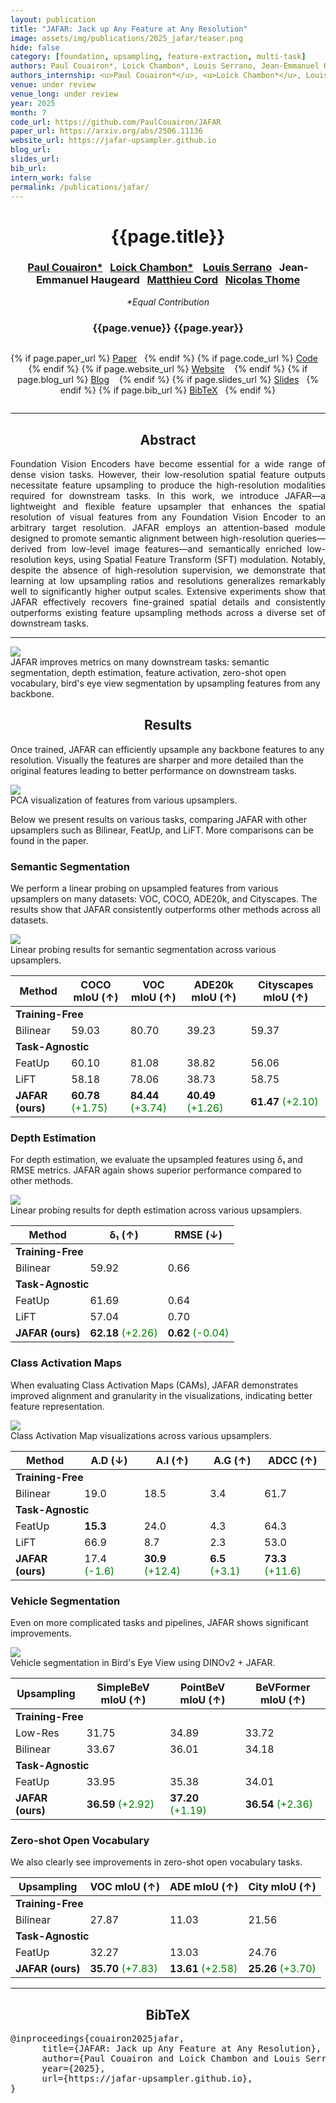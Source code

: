 ```yaml
---
layout: publication
title: "JAFAR: Jack up Any Feature at Any Resolution"
image: assets/img/publications/2025_jafar/teaser.png
hide: false
category: [foundation, upsampling, feature-extraction, multi-task]
authors: Paul Couairon*, Loick Chambon*, Louis Serrano, Jean-Emmanuel Haugeard, Matthieu Cord, Nicolas Thome
authors_internship: <u>Paul Couairon*</u>, <u>Loick Chambon*</u>, Louis Serrano, Jean-Emmanuel Haugeard, Matthieu Cord, Nicolas Thome
venue: under review
venue_long: under review
year: 2025
month: 7
code_url: https://github.com/PaulCouairon/JAFAR
paper_url: https://arxiv.org/abs/2506.11136
website_url: https://jafar-upsampler.github.io
blog_url:
slides_url:
bib_url:
intern_work: false
permalink: /publications/jafar/
---
```


<h1 align="center"> {{page.title}} </h1>
<!-- Simple call of authors -->
<!-- <h3 align="center"> {{page.authors}} </h3> -->
<!-- Alternatively you can add links to author pages -->
<h3 align="center">  <a href="https://scholar.google.fr/citations?user=yQRnP7YAAAAJ&hl=fr">Paul Couairon*</a>&nbsp;&nbsp; <a href="https://loickch.github.io/">Loick Chambon*</a> &nbsp;&nbsp; <a href="https://scholar.google.com/citations?user=fKlo-lUAAAAJ&hl=fr">Louis Serrano</a>&nbsp;&nbsp; <a>Jean-Emmanuel Haugeard</a>&nbsp;&nbsp; <a href="https://cord.isir.upmc.fr/">Matthieu Cord</a>&nbsp;&nbsp; <a href="https://thome.isir.upmc.fr">Nicolas Thome</a></h3>

<p align="center"><em>*Equal Contribution</em></p>
<h3 align="center"> {{page.venue}} {{page.year}} </h3>

<div class="row justify-content-center">
  <div class="column">
      <p align="center">
      {% if page.paper_url %}
      <a href="{{ page.paper_url }}"><i class="far fa-file-pdf"></i> Paper</a>&nbsp;&nbsp;
      {% endif %}
      {% if page.code_url %}
      <a href="{{ page.code_url }}"><i class="fab fa-github"></i> Code</a> &nbsp;&nbsp;
      {% endif %}
      {% if page.website_url %}
      <a href="{{ page.website_url }}"><i class="fas fa-globe"></i> Website</a> &nbsp;&nbsp;
      {% endif %}
      {% if page.blog_url %}
      <a href="{{ page.blog_url }}"><i class="fab fa-blogger"></i> Blog</a> &nbsp;&nbsp;
      {% endif %}
      {% if page.slides_url %}
      <a href="{{ page.slides_url }}"><i class="far fa-file-pdf"></i> Slides</a>&nbsp;&nbsp;
      {% endif %}
      {% if page.bib_url %}
      <a href="{{ page.bib_url}}"><i class="far fa-file-alt"></i> BibTeX</a>&nbsp;&nbsp;
      {% endif %}
    </p>
  </div>
</div>

<hr>

<h2 align="center"> Abstract</h2>

<p align="justify">Foundation Vision Encoders have become essential for a wide range of dense vision tasks. However, their low-resolution spatial feature outputs necessitate feature upsampling to produce the high-resolution modalities required for downstream tasks. In this work, we introduce JAFAR—a lightweight and flexible feature upsampler that enhances the spatial resolution of visual features from any Foundation Vision Encoder to an arbitrary target resolution. JAFAR employs an attention-based module designed to promote semantic alignment between high-resolution queries—derived from low-level image features—and semantically enriched low-resolution keys, using Spatial Feature Transform (SFT) modulation. Notably, despite the absence of high-resolution supervision, we demonstrate that learning at low upsampling ratios and resolutions generalizes remarkably well to significantly higher output scales. Extensive experiments show that JAFAR effectively recovers fine-grained spatial details and consistently outperforms existing feature upsampling methods across a diverse set of downstream tasks.</p>

<hr>

<div class="row">
    <div class="col-sm mt-3 mt-md-0">
        <img src="../../assets/img/publications/2025_jafar/teaser.png" class="img-fluid rounded z-depth-1"/>
        <div class="caption">
            JAFAR improves metrics on many downstream tasks: semantic segmentation, depth estimation, feature activation, zero-shot open vocabulary, bird's eye view segmentation by upsampling features from any backbone.
        </div>
    </div>
</div>


<h2 align="center">Results</h2>

Once trained, JAFAR can efficiently upsample any backbone features to any resolution. Visually the features are sharper and more detailed than the original features leading to better performance on downstream tasks. 

<div class="row">
    <div class="col-sm mt-3 mt-md-0">
        <img src="../../assets/img/publications/2025_jafar/pca.png" class="img-fluid rounded z-depth-1"/>
        <div class="caption">
            PCA visualization of features from various upsamplers.
        </div>
    </div>
</div>

Below we present results on various tasks, comparing JAFAR with other upsamplers such as Bilinear, FeatUp, and LiFT. More comparisons can be found in the paper.

<h3>Semantic Segmentation</h3>

We perform a linear probing on upsampled features from various upsamplers on many datasets: VOC, COCO, ADE20k, and Cityscapes. The results show that JAFAR consistently outperforms other methods across all datasets.

<div class="row">
    <div class="col-sm mt-3 mt-md-0">
        <img src="../../assets/img/publications/2025_jafar/segmentation.png" class="img-fluid rounded z-depth-1"/>
        <div class="caption">
            Linear probing results for semantic segmentation across various upsamplers.
        </div>
    </div>
</div>

<table>
    <thead>
        <tr>
            <th>Method</th>
            <th>COCO mIoU (↑)</th>
            <th>VOC mIoU (↑)</th>
            <th>ADE20k mIoU (↑)</th>
            <th>Cityscapes mIoU (↑)</th>
        </tr>
    </thead>
    <tbody>
        <tr>
            <td colspan="5"><strong>Training-Free</strong></td>
        </tr>
        <tr>
            <td>Bilinear</td>
            <td>59.03</td>
            <td>80.70</td>
            <td>39.23</td>
            <td>59.37</td>
        </tr>
        <tr>
            <td colspan="5"><strong>Task-Agnostic</strong></td>
        </tr>
        <tr>
            <td>FeatUp</td>
            <td>60.10</td>
            <td>81.08</td>
            <td>38.82</td>
            <td>56.06</td>
        </tr>
        <tr>
            <td>LiFT</td>
            <td>58.18</td>
            <td>78.06</td>
            <td>38.73</td>
            <td>58.75</td>
        </tr>
        <tr>
            <td><strong>JAFAR (ours)</strong></td>
            <td><strong>60.78</strong> <span style="color: green;">(+1.75)</span></td>
            <td><strong>84.44</strong> <span style="color: green;">(+3.74)</span></td>
            <td><strong>40.49</strong> <span style="color: green;">(+1.26)</span></td>
            <td><strong>61.47</strong> <span style="color: green;">(+2.10)</span></td>
        </tr>
    </tbody>
</table>

<h3>Depth Estimation</h3>

For depth estimation, we evaluate the upsampled features using δ₁ and RMSE metrics. JAFAR again shows superior performance compared to other methods.

<div class="row">
    <div class="col-sm mt-3 mt-md-0">
        <img src="../../assets/img/publications/2025_jafar/depth.png" class="img-fluid rounded z-depth-1"/>
        <div class="caption">
            Linear probing results for depth estimation across various upsamplers.
        </div>
    </div>
</div>

<table>
    <thead>
        <tr>
            <th>Method</th>
            <th>δ₁ (↑)</th>
            <th>RMSE (↓)</th>
        </tr>
    </thead>
    <tbody>
        <tr>
            <td colspan="3"><strong>Training-Free</strong></td>
        </tr>
        <tr>
            <td>Bilinear</td>
            <td>59.92</td>
            <td>0.66</td>
        </tr>
        <tr>
            <td colspan="3"><strong>Task-Agnostic</strong></td>
        </tr>
        <tr>
            <td>FeatUp</td>
            <td>61.69</td>
            <td>0.64</td>
        </tr>
        <tr>
            <td>LiFT</td>
            <td>57.04</td>
            <td>0.70</td>
        </tr>
        <tr>
            <td><strong>JAFAR (ours)</strong></td>
            <td><strong>62.18</strong> <span style="color: green;">(+2.26)</span></td>
            <td><strong>0.62</strong> <span style="color: green;">(-0.04)</span></td>
        </tr>
    </tbody>
</table>

<h3>Class Activation Maps</h3>

When evaluating Class Activation Maps (CAMs), JAFAR demonstrates improved alignment and granularity in the visualizations, indicating better feature representation.

<div class="row">
    <div class="col-sm mt-3 mt-md-0">
        <img src="../../assets/img/publications/2025_jafar/gradcam.png" class="img-fluid rounded z-depth-1"/>
        <div class="caption">
            Class Activation Map visualizations across various upsamplers.
        </div>
    </div>
</div>

<table>
    <thead>
        <tr>
            <th>Method</th>
            <th>A.D (↓)</th>
            <th>A.I (↑)</th>
            <th>A.G (↑)</th>
            <th>ADCC (↑)</th>
        </tr>
    </thead>
    <tbody>
        <tr>
            <td colspan="5"><strong>Training-Free</strong></td>
        </tr>
        <tr>
            <td>Bilinear</td>
            <td>19.0</td>
            <td>18.5</td>
            <td>3.4</td>
            <td>61.7</td>
        </tr>
        <tr>
            <td colspan="5"><strong>Task-Agnostic</strong></td>
        </tr>
        <tr>
            <td>FeatUp</td>
            <td><strong>15.3</strong></td>
            <td>24.0</td>
            <td>4.3</td>
            <td>64.3</td>
        </tr>
        <tr>
            <td>LiFT</td>
            <td>66.9</td>
            <td>8.7</td>
            <td>2.3</td>
            <td>53.0</td>
        </tr>
        <tr>
            <td><strong>JAFAR (ours)</strong></td>
            <td>17.4 <span style="color: green;">(-1.6)</span></td>
            <td><strong>30.9</strong> <span style="color: green;">(+12.4)</span></td>
            <td><strong>6.5</strong> <span style="color: green;">(+3.1)</span></td>
            <td><strong>73.3</strong> <span style="color: green;">(+11.6)</span></td>
        </tr>
    </tbody>
</table>

<h3>Vehicle Segmentation</h3>

Even on more complicated tasks and pipelines, JAFAR shows significant improvements.

<div class="row">
    <div class="col-sm mt-3 mt-md-0">
        <img src="../../assets/img/publications/2025_jafar/bev.gif" class="img-fluid rounded z-depth-1"/>
        <div class="caption">
            Vehicle segmentation in Bird's Eye View using DINOv2 + JAFAR.
        </div>
    </div>
</div>

<table>
    <thead>
        <tr>
            <th>Upsampling</th>
            <th>SimpleBeV mIoU (↑)</th>
            <th>PointBeV mIoU (↑)</th>
            <th>BeVFormer mIoU (↑)</th>
        </tr>
    </thead>
    <tbody>
        <tr>
            <td colspan="4"><strong>Training-Free</strong></td>
        </tr>
        <tr>
            <td>Low-Res</td>
            <td>31.75</td>
            <td>34.89</td>
            <td>33.72</td>
        </tr>
        <tr>
            <td>Bilinear</td>
            <td>33.67</td>
            <td>36.01</td>
            <td>34.18</td>
        </tr>
        <tr>
            <td colspan="4"><strong>Task-Agnostic</strong></td>
        </tr>
        <tr>
            <td>FeatUp</td>
            <td>33.95</td>
            <td>35.38</td>
            <td>34.01</td>
        </tr>
        <tr>
            <td><strong>JAFAR (ours)</strong></td>
            <td><strong>36.59</strong> <span style="color: green;">(+2.92)</span></td>
            <td><strong>37.20</strong> <span style="color: green;">(+1.19)</span></td>
            <td><strong>36.54</strong> <span style="color: green;">(+2.36)</span></td>
        </tr>
    </tbody>
</table>

<h3>Zero-shot Open Vocabulary</h3>

We also clearly see improvements in zero-shot open vocabulary tasks.

<table>
    <thead>
        <tr>
            <th>Upsampling</th>
            <th>VOC mIoU (↑)</th>
            <th>ADE mIoU (↑)</th>
            <th>City mIoU (↑)</th>
        </tr>
    </thead>
    <tbody>
        <tr>
            <td colspan="4"><strong>Training-Free</strong></td>
        </tr>
        <tr>
            <td>Bilinear</td>
            <td>27.87</td>
            <td>11.03</td>
            <td>21.56</td>
        </tr>
        <tr>
            <td colspan="4"><strong>Task-Agnostic</strong></td>
        </tr>
        <tr>
            <td>FeatUp</td>
            <td>32.27</td>
            <td>13.03</td>
            <td>24.76</td>
        </tr>
        <tr>
            <td><strong>JAFAR (ours)</strong></td>
            <td><strong>35.70</strong> <span style="color: green;">(+7.83)</span></td>
            <td><strong>13.61</strong> <span style="color: green;">(+2.58)</span></td>
            <td><strong>25.26</strong> <span style="color: green;">(+3.70)</span></td>
        </tr>
    </tbody>
</table>

<hr>

<h2 align="center">BibTeX</h2>
<left>
  <pre class="bibtex-box">
@inproceedings{couairon2025jafar,
      title={JAFAR: Jack up Any Feature at Any Resolution}, 
      author={Paul Couairon and Loick Chambon and Louis Serrano and Jean-Emmanuel Haugeard and Matthieu Cord and Nicolas Thome},
      year={2025},
      url={https://jafar-upsampler.github.io}, 
}
</pre>
</left>

<br>
